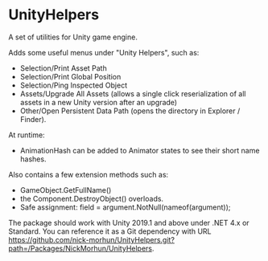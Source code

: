 # UnityHelpers
A set of utilities for Unity game engine.

Adds some useful menus under "Unity Helpers", such as:

- Selection/Print Asset Path
- Selection/Print Global Position
- Selection/Ping Inspected Object
- Assets/Upgrade All Assets (allows a single click reserialization of all assets in a new Unity version after an upgrade)
- Other/Open Persistent Data Path (opens the directory in Explorer / Finder).

At runtime:
- AnimationHash can be added to Animator states to see their short name hashes.

Also contains a few extension methods such as:
- GameObject.GetFullName()
- the Component.DestroyObject() overloads.
- Safe assignment: field = argument.NotNull(nameof(argument));

The package should work with Unity 2019.1 and above under .NET 4.x or Standard. You can reference it as a Git dependency with URL <https://github.com/nick-morhun/UnityHelpers.git?path=/Packages/NickMorhun/UnityHelpers>.
